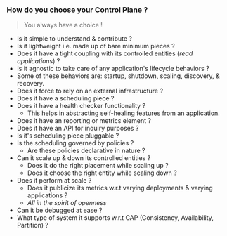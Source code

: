 ### How do you choose your Control Plane ?

> You always have a choice !

- Is it simple to understand & contribute ?
- Is it lightweight i.e. made up of bare minimum pieces ?
- Does it have a tight coupling with its controlled entities (*read applications*) ?
- Is it agnostic to take care of any application's lifecycle behaviors ?
 - Some of these behaviors are: startup, shutdown, scaling, discovery, & recovery.
- Does it force to rely on an external infrastructure ?
- Does it have a scheduling piece ?
- Does it have a health checker functionality ?
  - This helps in abstracting self-healing features from an application.
- Does it have an reporting or metrics element ?
- Does it have an API for inquiry purposes ?
- Is it's scheduling piece pluggable ?
- Is the scheduling governed by policies ?
  - Are these policies declarative in nature ?
- Can it scale up & down its controlled entities ?
  - Does it do the right placement while scaling up ?
  - Does it choose the right entity while scaling down ?
- Does it perform at scale ?
  - Does it publicize its metrics w.r.t varying deployments & varying applications ?
  - *All in the spirit of openness*
- Can it be debugged at ease ?
- What type of system it supports w.r.t CAP (Consistency, Availability, Partition) ?
